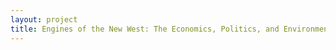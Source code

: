 ```yaml
--- 
layout: project 
title: Engines of the New West: The Economics, Politics, and Environment of Post WWII Arizona
---
```




